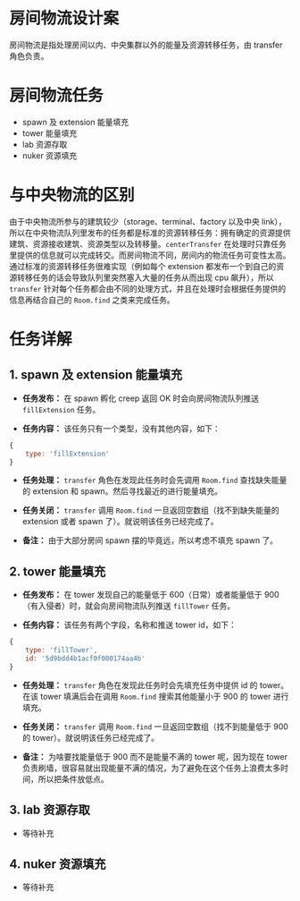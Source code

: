# 房间物流设计案

房间物流是指处理房间以内、中央集群以外的能量及资源转移任务，由 transfer 角色负责。

# 房间物流任务

- spawn 及 extension 能量填充
- tower 能量填充
- lab 资源存取
- nuker 资源填充

# 与中央物流的区别

由于中央物流所参与的建筑较少（storage、terminal、factory 以及中央 link），所以在中央物流队列里发布的任务都是标准的资源转移任务：拥有确定的资源提供建筑、资源接收建筑、资源类型以及转移量。`centerTransfer` 在处理时只靠任务里提供的信息就可以完成转交。而房间物流不同，房间内的物流任务可变性太高。通过标准的资源转移任务很难实现（例如每个 extension 都发布一个到自己的资源转移任务的话会导致队列里突然塞入大量的任务从而出现 cpu 飙升），所以 `transfer` 针对每个任务都会由不同的处理方式，并且在处理时会根据任务提供的信息再结合自己的 `Room.find` 之类来完成任务。 

# 任务详解

## 1. spawn 及 extension 能量填充

- **任务发布：** 在 spawn 孵化 creep 返回 OK 时会向房间物流队列推送 `fillExtension` 任务。

- **任务内容：** 该任务只有一个类型，没有其他内容，如下：

```js
{
    type: 'fillExtension'
}
```

- **任务处理：** `transfer` 角色在发现此任务时会先调用 `Room.find` 查找缺失能量的 extension 和 spawn。然后寻找最近的进行能量填充。

- **任务关闭：** `transfer` 调用 `Room.find` 一旦返回空数组（找不到缺失能量的 extension 或者 spawn 了）。就说明该任务已经完成了。

- **备注：** 由于大部分房间 spawn 摆的毕竟远，所以考虑不填充 spawn 了。

## 2. tower 能量填充

- **任务发布：** 在 tower 发现自己的能量低于 600（日常）或者能量低于 900（有入侵者）时，就会向房间物流队列推送 `fillTower` 任务。

- **任务内容：** 该任务有两个字段，名称和推送 tower id，如下：

```js
{
    type: 'fillTower',
    id: '5d9bdd4b1acf0f000174aa4b'
}
```

- **任务处理：** `transfer` 角色在发现此任务时会先填充任务中提供 id 的 tower。在该 tower 填满后会在调用 `Room.find` 搜索其他能量小于 900 的 tower 进行填充。

- **任务关闭：** `transfer` 调用 `Room.find` 一旦返回空数组（找不到能量低于 900 的 tower）。就说明该任务已经完成了。

- **备注：** 为啥要找能量低于 900 而不是能量不满的 tower 呢，因为现在 tower 负责刷墙，很容易就出现能量不满的情况，为了避免在这个任务上浪费太多时间，所以把条件放低点。

## 3. lab 资源存取

- 等待补充

## 4. nuker 资源填充

- 等待补充